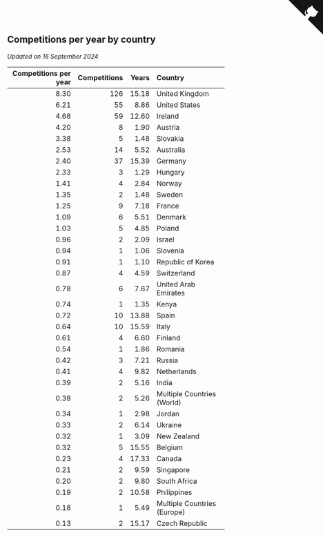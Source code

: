 ## Competitions per year by country

*Updated on 16 September 2024*

| Competitions per year | Competitions | Years | Country |
| ---: | ---: | ---: | :--- |
| 8.30 | 126 | 15.18 | United Kingdom |
| 6.21 | 55 | 8.86 | United States |
| 4.68 | 59 | 12.60 | Ireland |
| 4.20 | 8 | 1.90 | Austria |
| 3.38 | 5 | 1.48 | Slovakia |
| 2.53 | 14 | 5.52 | Australia |
| 2.40 | 37 | 15.39 | Germany |
| 2.33 | 3 | 1.29 | Hungary |
| 1.41 | 4 | 2.84 | Norway |
| 1.35 | 2 | 1.48 | Sweden |
| 1.25 | 9 | 7.18 | France |
| 1.09 | 6 | 5.51 | Denmark |
| 1.03 | 5 | 4.85 | Poland |
| 0.96 | 2 | 2.09 | Israel |
| 0.94 | 1 | 1.06 | Slovenia |
| 0.91 | 1 | 1.10 | Republic of Korea |
| 0.87 | 4 | 4.59 | Switzerland |
| 0.78 | 6 | 7.67 | United Arab Emirates |
| 0.74 | 1 | 1.35 | Kenya |
| 0.72 | 10 | 13.88 | Spain |
| 0.64 | 10 | 15.59 | Italy |
| 0.61 | 4 | 6.60 | Finland |
| 0.54 | 1 | 1.86 | Romania |
| 0.42 | 3 | 7.21 | Russia |
| 0.41 | 4 | 9.82 | Netherlands |
| 0.39 | 2 | 5.16 | India |
| 0.38 | 2 | 5.26 | Multiple Countries (World) |
| 0.34 | 1 | 2.98 | Jordan |
| 0.33 | 2 | 6.14 | Ukraine |
| 0.32 | 1 | 3.09 | New Zealand |
| 0.32 | 5 | 15.55 | Belgium |
| 0.23 | 4 | 17.33 | Canada |
| 0.21 | 2 | 9.59 | Singapore |
| 0.20 | 2 | 9.80 | South Africa |
| 0.19 | 2 | 10.58 | Philippines |
| 0.18 | 1 | 5.49 | Multiple Countries (Europe) |
| 0.13 | 2 | 15.17 | Czech Republic |


<a href="https://github.com/simonkellly/wca_statistics_ireland" class="github-corner" aria-label="View source on Github"><svg width="80" height="80" viewBox="0 0 250 250" style="fill:#151513; color:#fff; position: absolute; top: 0; border: 0; right: 0;" aria-hidden="true"><path d="M0,0 L115,115 L130,115 L142,142 L250,250 L250,0 Z"></path><path d="M128.3,109.0 C113.8,99.7 119.0,89.6 119.0,89.6 C122.0,82.7 120.5,78.6 120.5,78.6 C119.2,72.0 123.4,76.3 123.4,76.3 C127.3,80.9 125.5,87.3 125.5,87.3 C122.9,97.6 130.6,101.9 134.4,103.2" fill="currentColor" style="transform-origin: 130px 106px;" class="octo-arm"></path><path d="M115.0,115.0 C114.9,115.1 118.7,116.5 119.8,115.4 L133.7,101.6 C136.9,99.2 139.9,98.4 142.2,98.6 C133.8,88.0 127.5,74.4 143.8,58.0 C148.5,53.4 154.0,51.2 159.7,51.0 C160.3,49.4 163.2,43.6 171.4,40.1 C171.4,40.1 176.1,42.5 178.8,56.2 C183.1,58.6 187.2,61.8 190.9,65.4 C194.5,69.0 197.7,73.2 200.1,77.6 C213.8,80.2 216.3,84.9 216.3,84.9 C212.7,93.1 206.9,96.0 205.4,96.6 C205.1,102.4 203.0,107.8 198.3,112.5 C181.9,128.9 168.3,122.5 157.7,114.1 C157.9,116.9 156.7,120.9 152.7,124.9 L141.0,136.5 C139.8,137.7 141.6,141.9 141.8,141.8 Z" fill="currentColor" class="octo-body"></path></svg></a><style>.github-corner:hover .octo-arm{animation:octocat-wave 560ms ease-in-out}@keyframes octocat-wave{0%,100%{transform:rotate(0)}20%,60%{transform:rotate(-25deg)}40%,80%{transform:rotate(10deg)}}@media (max-width:500px){.github-corner:hover .octo-arm{animation:none}.github-corner .octo-arm{animation:octocat-wave 560ms ease-in-out}}</style>
